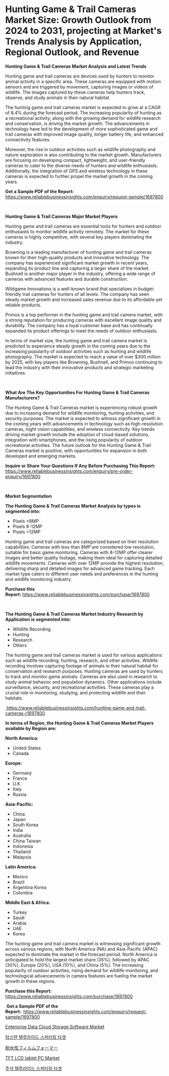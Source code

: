 <p><h1>Hunting Game & Trail Cameras Market Size: Growth Outlook from 2024 to 2031, projecting at Market's Trends Analysis by Application, Regional Outlook, and Revenue</h1></p><p><strong>Hunting Game & Trail Cameras Market Analysis and Latest Trends</strong></p>
<p><p>Hunting game and trail cameras are devices used by hunters to monitor animal activity in a specific area. These cameras are equipped with motion sensors and are triggered by movement, capturing images or videos of wildlife. The images captured by these cameras help hunters track, observe, and study animals in their natural habitat.</p><p>The hunting game and trail cameras market is expected to grow at a CAGR of 8.4% during the forecast period. The increasing popularity of hunting as a recreational activity, along with the growing demand for wildlife research and conservation, is driving the market growth. The advancements in technology have led to the development of more sophisticated game and trail cameras with improved image quality, longer battery life, and enhanced connectivity features.</p><p>Moreover, the rise in outdoor activities such as wildlife photography and nature exploration is also contributing to the market growth. Manufacturers are focusing on developing compact, lightweight, and user-friendly cameras to cater to the diverse needs of hunters and wildlife enthusiasts. Additionally, the integration of GPS and wireless technology in these cameras is expected to further propel the market growth in the coming years.</p></p>
<p><strong>Get a Sample PDF of the Report:&nbsp;</strong> <a href="https://www.reliablebusinessinsights.com/enquiry/request-sample/1697800">https://www.reliablebusinessinsights.com/enquiry/request-sample/1697800</a></p>
<p>&nbsp;</p>
<p><strong>Hunting Game & Trail Cameras Major Market Players</strong></p>
<p><p>Hunting game and trail cameras are essential tools for hunters and outdoor enthusiasts to monitor wildlife activity remotely. The market for these cameras is highly competitive, with several key players dominating the industry. </p><p>Browning is a leading manufacturer of hunting game and trail cameras known for their high-quality products and innovative technology. The company has experienced significant market growth in recent years, expanding its product line and capturing a larger share of the market. Bushnell is another major player in the industry, offering a wide range of cameras with advanced features and durable construction. </p><p>Wildgame Innovations is a well-known brand that specializes in budget-friendly trail cameras for hunters of all levels. The company has seen steady market growth and increased sales revenue due to its affordable yet reliable products. </p><p>Primos is a top performer in the hunting game and trail camera market, with a strong reputation for producing cameras with excellent image quality and durability. The company has a loyal customer base and has continually expanded its product offerings to meet the needs of outdoor enthusiasts. </p><p>In terms of market size, the hunting game and trail camera market is predicted to experience steady growth in the coming years due to the increasing popularity of outdoor activities such as hunting and wildlife photography. The market is expected to reach a value of over $300 million by 2025, with key players like Browning, Bushnell, and Primos continuing to lead the industry with their innovative products and strategic marketing initiatives.</p></p>
<p>&nbsp;</p>
<p><strong>What Are The Key Opportunities For Hunting Game & Trail Cameras Manufacturers?</strong></p>
<p><p>The Hunting Game & Trail Cameras market is experiencing robust growth due to increasing demand for wildlife monitoring, hunting activities, and security purposes. The market is expected to witness significant growth in the coming years with advancements in technology such as high-resolution cameras, night vision capabilities, and wireless connectivity. Key trends driving market growth include the adoption of cloud-based solutions, integration with smartphones, and the rising popularity of outdoor recreational activities. The future outlook for the Hunting Game & Trail Cameras market is positive, with opportunities for expansion in both developed and emerging markets.</p></p>
<p><strong>Inquire or Share Your Questions If Any Before Purchasing This Report:</strong> <a href="https://www.reliablebusinessinsights.com/enquiry/pre-order-enquiry/1697800">https://www.reliablebusinessinsights.com/enquiry/pre-order-enquiry/1697800</a></p>
<p>&nbsp;</p>
<p><strong>Market Segmentation</strong></p>
<p><strong>The Hunting Game & Trail Cameras Market Analysis by types is segmented into:</strong></p>
<p><ul><li>Pixels <8MP</li><li>Pixels 8-12MP</li><li>Pixels >12MP</li></ul></p>
<p><p>Hunting game and trail cameras are categorized based on their resolution capabilities. Cameras with less than 8MP are considered low resolution, suitable for basic game monitoring. Cameras with 8-12MP offer clearer images and better quality footage, making them ideal for capturing detailed wildlife movements. Cameras with over 12MP provide the highest resolution, delivering sharp and detailed images for advanced game tracking. Each market type caters to different user needs and preferences in the hunting and wildlife monitoring industry.</p></p>
<p><strong>Purchase this Report:&nbsp;</strong><a href="https://www.reliablebusinessinsights.com/purchase/1697800">https://www.reliablebusinessinsights.com/purchase/1697800</a></p>
<p>&nbsp;</p>
<p><strong>The Hunting Game & Trail Cameras Market Industry Research by Application is segmented into:</strong></p>
<p><ul><li>Wildlife Recording</li><li>Hunting</li><li>Research</li><li>Others</li></ul></p>
<p><p>The hunting game and trail cameras market is used for various applications such as wildlife recording, hunting, research, and other activities. Wildlife recording involves capturing footage of animals in their natural habitat for conservation and research purposes. Hunting cameras are used by hunters to track and monitor game animals. Cameras are also used in research to study animal behavior and population dynamics. Other applications include surveillance, security, and recreational activities. These cameras play a crucial role in monitoring, studying, and protecting wildlife and their habitats.</p></p>
<p><a href="https://www.reliablebusinessinsights.com/hunting-game-and-trail-cameras-r1697800">&nbsp;https://www.reliablebusinessinsights.com/hunting-game-and-trail-cameras-r1697800</a></p>
<p><strong>In terms of Region, the Hunting Game & Trail Cameras Market Players available by Region are:</strong></p>
<p>
    <p> <strong> North America: </strong>
        <ul>
            <li>United States</li>
            <li>Canada</li>
        </ul>
        </p> 
    <p> <strong> Europe: </strong>
        <ul>
            <li>Germany</li>
            <li>France</li>
            <li>U.K.</li>
            <li>Italy</li>
            <li>Russia</li>
        </ul>
        </p> 
    <p> <strong> Asia-Pacific: </strong>
        <ul>
            <li>China</li>
            <li>Japan</li>
            <li>South Korea</li>
            <li>India</li>
            <li>Australia</li>
            <li>China Taiwan</li>
            <li>Indonesia</li>
            <li>Thailand</li>
            <li>Malaysia</li>
        </ul>
        </p> 
    <p> <strong> Latin America: </strong>
        <ul>
            <li>Mexico</li>
            <li>Brazil</li>
            <li>Argentina Korea</li>
            <li>Colombia</li>
        </ul>
        </p> 
    <p> <strong> Middle East & Africa: </strong>
        <ul>
            <li>Turkey</li>
            <li>Saudi</li>
            <li>Arabia</li>
            <li>UAE</li>
            <li>Korea</li>
        </ul>
    </p>
    </p>
<p><p>The hunting game and trail camera market is witnessing significant growth across various regions, with North America (NA) and Asia-Pacific (APAC) expected to dominate the market in the forecast period. North America is anticipated to hold the largest market share (35%), followed by APAC (30%), Europe (20%), USA (10%), and China (5%). The increasing popularity of outdoor activities, rising demand for wildlife monitoring, and technological advancements in camera features are fueling the market growth in these regions.</p></p>
<p><strong>Purchase this Report: </strong><a href="https://www.reliablebusinessinsights.com/purchase/1697800">https://www.reliablebusinessinsights.com/purchase/1697800</a></p>
<p>&nbsp;<strong>Get a Sample PDF of the Report:&nbsp;&nbsp;</strong><a href="https://www.reliablebusinessinsights.com/enquiry/request-sample/1697800">https://www.reliablebusinessinsights.com/enquiry/request-sample/1697800</a></p>
<p><strong></strong></p>
<p><p><a href="https://github.com/vimar16th/Market-Research-Report-List-4/blob/main/enterprise-data-cloud-storage-software-market.md">Enterprise Data Cloud Storage Software Market</a></p><p><a href="https://github.com/TrevorKruvalis5678/Market-Research-Report-List-2/blob/main/150912793922.md">텅스텐 텔루라이드 스퍼터링 타겟</a></p><p><a href="https://github.com/schmahlson/Market-Research-Report-List-2/blob/main/6010698100369.md">耐水性フィルムフォーマー</a></p><p><a href="https://github.com/luckyshygirl/Market-Research-Report-List-4/blob/main/tft-lcd-tablet-pc-market.md">TFT LCD tablet PC Market</a></p><p><a href="https://github.com/marufmohassin05/Market-Research-Report-List-1/blob/main/207622093921.md">주석 텔루라이드 스퍼터링 타겟</a></p></p>